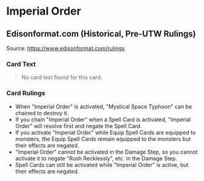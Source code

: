 # Imperial Order

## Edisonformat.com (Historical, Pre-UTW Rulings)

Source: https://www.edisonformat.com/rulings

### Card Text

> No card text found for this card.

### Card Rulings

*   When "Imperial Order" is activated, "Mystical Space Typhoon" can be chained to destroy it.
*   If you chain "Imperial Order" when a Spell Card is activated, "Imperial Order" will resolve first and negate the Spell Card.
*   If you activate "Imperial Order" while Equip Spell Cards are equipped to monsters, the Equip Spell Cards remain equipped to the monsters but their effects are negated.
*   "Imperial Order" cannot be activated in the Damage Step, so you cannot activate it to negate "Rush Recklessly", etc. in the Damage Step.
*   Spell Cards can still be activated while "Imperial Order" is active, but their effects are negated.
